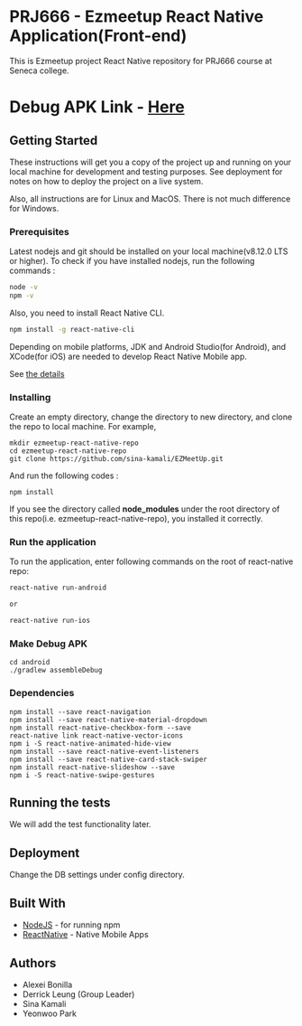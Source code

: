 # PRJ666 - Ezmeetup React Native Application(Front-end)

This is Ezmeetup project React Native repository for PRJ666 course at Seneca college.

# Debug APK Link - [Here](https://github.com/sina-kamali/EZMeetUp/tree/master/android/app/build/outputs/apk/debug)


## Getting Started

These instructions will get you a copy of the project up and running on your local machine for development and testing purposes. See deployment for notes on how to deploy the project on a live system.

Also, all instructions are for Linux and MacOS. There is not much difference for Windows.

### Prerequisites

Latest nodejs and git should be installed on your local machine(v8.12.0 LTS or higher). To check if you have installed nodejs, run the following commands :


```bash
node -v
npm -v
```

Also, you need to install React Native CLI.

```bash
npm install -g react-native-cli
```

Depending on mobile platforms, JDK and Android Studio(for Android), and XCode(for iOS) are needed to develop React Native Mobile app.

See [the details](https://facebook.github.io/react-native/docs/getting-started)


### Installing

Create an empty directory, change the directory to new directory, and clone the repo to local machine. For example,

```
mkdir ezmeetup-react-native-repo
cd ezmeetup-react-native-repo
git clone https://github.com/sina-kamali/EZMeetUp.git
```

And run the following codes :

```
npm install
```

If you see the directory called **node_modules** under the root directory of this repo(i.e. ezmeetup-react-native-repo), you installed it correctly.


### Run the application

To run the application, enter following commands on the root of react-native repo:

```bash
react-native run-android

or

react-native run-ios
```
### Make Debug APK

```
cd android
./gradlew assembleDebug

```

### Dependencies

```
npm install --save react-navigation
npm install --save react-native-material-dropdown
npm install react-native-checkbox-form --save
react-native link react-native-vector-icons
npm i -S react-native-animated-hide-view
npm install --save react-native-event-listeners
npm install --save react-native-card-stack-swiper
npm install react-native-slideshow --save
npm i -S react-native-swipe-gestures

```

## Running the tests

 We will add the test functionality later.


## Deployment

Change the DB settings under config directory.

## Built With

* [NodeJS](https://nodejs.org/en/) - for running npm
* [ReactNative](https://facebook.github.io/react-native/) - Native Mobile Apps
 
## Authors

* Alexei Bonilla
* Derrick Leung (Group Leader)
* Sina Kamali
* Yeonwoo Park

